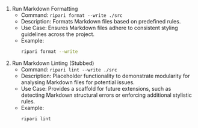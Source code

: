 1. Run Markdown Formatting
   - Command: `ripari format --write ./src`
   - Description: Formats Markdown files based on predefined rules.
   - Use Case: Ensures Markdown files adhere to consistent styling guidelines across the project.
   - Example:
     ```bash
     ripari format --write
     ```
2. Run Markdown Linting (Stubbed)
   - Command: `ripari lint --write ./src`
   - Description: Placeholder functionality to demonstrate modularity for analysing Markdown files for potential issues.
   - Use Case: Provides a scaffold for future extensions, such as detecting Markdown structural errors or enforcing additional stylistic rules.
   - Example:
     ```bash
     ripari lint
     ```
